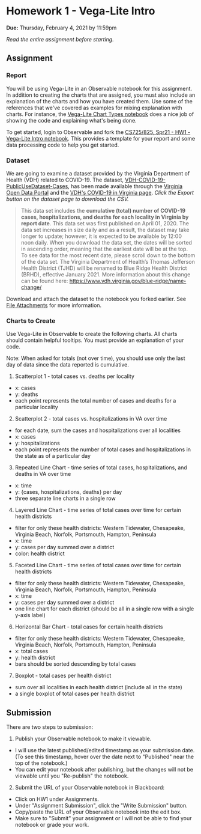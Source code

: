 # Homework 1 - Vega-Lite Intro 
**Due:** Thursday, February 4, 2021 by 11:59pm

*Read the entire assignment before starting.*

## Assignment

### Report
You will be using Vega-Lite in an Observable notebook for this assignment.  In addition to creating the charts that are assigned, you must also include an explanation of the charts and how you have created them.  Use some of the references that we've covered as examples for mixing explanation with charts.  For instance, the [Vega-Lite Chart Types notebook](https://observablehq.com/@observablehq/vega-lite-chart-types) does a nice job of showing the code and explaining what's being done.

To get started, login to Observable and fork the [CS725/825, Spr21 - HW1 - Vega-Lite Intro  notebook](https://observablehq.com/@weiglemc/cs-725-825-spr21-hw1-vega-lite-intro?collection=@weiglemc/cs-725-825-spring-2021).  This provides a template for your report and some data processing code to help you get started.

### Dataset

We are going to examine a dataset provided by the Virginia Department of Health (VDH) related to COVID-19. The dataset, [VDH-COVID-19-PublicUseDataset-Cases](https://data.virginia.gov/Government/VDH-COVID-19-PublicUseDataset-Cases/bre9-aqqr), has been made available through the [Virginia Open Data Portal](https://data.virginia.gov) and the [VDH's COVID-19 in Virginia page](https://www.vdh.virginia.gov/coronavirus/).  *Click the Export button on the dataset page to download the CSV.*

> This data set includes the **cumulative (total) number of COVID-19 cases, hospitalizations, and deaths for each locality in Virginia by report date**. This data set was first published on April 01, 2020. The data set increases in size daily and as a result, the dataset may take longer to update; however, it is expected to be available by 12:00 noon daily. When you download the data set, the dates will be sorted in ascending order, meaning that the earliest date will be at the top. To see data for the most recent date, please scroll down to the bottom of the data set. The Virginia Department of Health’s Thomas Jefferson Health District (TJHD) will be renamed to Blue Ridge Health District (BRHD), effective January 2021. More information about this change can be found here: https://www.vdh.virginia.gov/blue-ridge/name-change/

Download and attach the dataset to the notebook you forked earlier.  See [File Attachments](https://observablehq.com/@observablehq/file-attachments) for more information.

### Charts to Create

Use Vega-Lite in Observable to create the following charts. All charts should contain helpful tooltips. You must provide an explanation of your code.

Note: When asked for totals (not over time), you should use only the last day of data since the data reported is cumulative.

1. Scatterplot 1 - total cases vs. deaths per locality
  * x: cases
  * y: deaths
  * each point represents the total number of cases and deaths for a particular locality
2. Scatterplot 2 - total cases vs. hospitalizations in VA over time
  * for each date, sum the cases and hospitalizations over all localities
  * x: cases
  * y: hospitalizations
  * each point represents the number of total cases and hospitalizations in the state as of a particular day
3. Repeated Line Chart - time series of total cases, hospitalizations, and deaths in VA over time
  * x: time
  * y: {cases, hospitalizations, deaths} per day
  * three separate line charts in a single row
4. Layered Line Chart - time series of total cases over time for certain health districts
  * filter for only these health districts: Western Tidewater, Chesapeake, Virginia Beach, Norfolk, Portsmouth, Hampton, Peninsula
  * x: time
  * y: cases per day summed over a district
  * color: health district
5. Faceted Line Chart - time series of total cases over time for certain health districts
  * filter for only these health districts: Western Tidewater, Chesapeake, Virginia Beach, Norfolk, Portsmouth, Hampton, Peninsula
  * x: time
  * y: cases per day summed over a district
  * one line chart for each district (should be all in a single row with a single y-axis label)
6. Horizontal Bar Chart - total cases for certain health districts 
  * filter for only these health districts: Western Tidewater, Chesapeake, Virginia Beach, Norfolk, Portsmouth, Hampton, Peninsula
  * x: total cases
  * y: health district
  * bars should be sorted descending by total cases
7. Boxplot - total cases per health district
  * sum over all localities in each health district (include all in the state)
  * a single boxplot of total cases per health district

## Submission

There are two steps to submission:

1. Publish your Observable notebook to make it viewable.
  * I will use the latest published/edited timestamp as your submission date. (To see this timestamp, hover over the date next to "Published" near the top of the notebook.)
  * You can edit your notebook after publishing, but the changes will not be viewable until you "Re-publish" the notebook.

2. Submit the URL of your Observable notebook in Blackboard:
  * Click on HW1 under Assignments.
  * Under "Assignment Submission", click the "Write Submission" button.
  * Copy/paste the URL of your Observable notebook into the edit box.
  * Make sure to "Submit" your assignment or I will not be able to find your notebook or grade your work.
